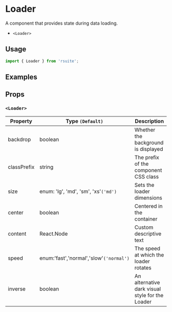 # Loader

A component that provides state during data loading.

* `<Loader>`

## Usage

```js
import { Loader } from 'rsuite';
```

## Examples

<!--{demo}-->

## Props

### `<Loader>`

| Property    | Type `(Default)`                        | Description                                     |
| ----------- | --------------------------------------- | ----------------------------------------------- |
| backdrop    | boolean                                 | Whether the background is displayed             |
| classPrefix | string                                  | The prefix of the component CSS class           |
| size        | enum: 'lg', 'md', 'sm', 'xs'`('md')`    | Sets the loader dimensions                      |
| center      | boolean                                 | Centered in the container                       |
| content     | React.Node                              | Custom descriptive text                         |
| speed       | enum:'fast','normal','slow'`('normal')` | The speed at which the loader rotates           |
| inverse     | boolean                                 | An alternative dark visual style for the Loader |
